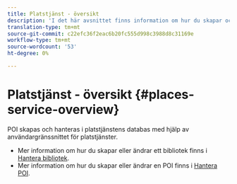 ```yaml
---
title: Platstjänst - översikt
description: 'I det här avsnittet finns information om hur du skapar och använder intressepunkter. '
translation-type: tm+mt
source-git-commit: c22efc36f2eac6b20fc555d998c3988d8c31169e
workflow-type: tm+mt
source-wordcount: '53'
ht-degree: 0%

---
```



# Platstjänst - översikt {#places-service-overview}

POI skapas och hanteras i platstjänstens databas med hjälp av användargränssnittet för platstjänster.

* Mer information om hur du skapar eller ändrar ett bibliotek finns i [Hantera bibliotek](/help/poi-mgmt-ui/manage-libraries-in-the-places-ui.md).
* Mer information om hur du skapar eller ändrar en POI finns i [Hantera POI](/help/poi-mgmt-ui/managing-pois-in-the-places-ui.md).
